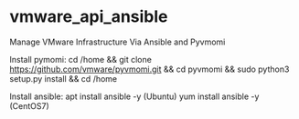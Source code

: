 # vmware_api_ansible
Manage VMware Infrastructure Via Ansible and Pyvmomi

Install pymomi:
cd /home &&
git clone https://github.com/vmware/pyvmomi.git
&& cd pyvmomi && sudo python3 setup.py install && cd /home

Install ansible:
apt install ansible -y (Ubuntu)
yum install ansible -y (CentOS7)

